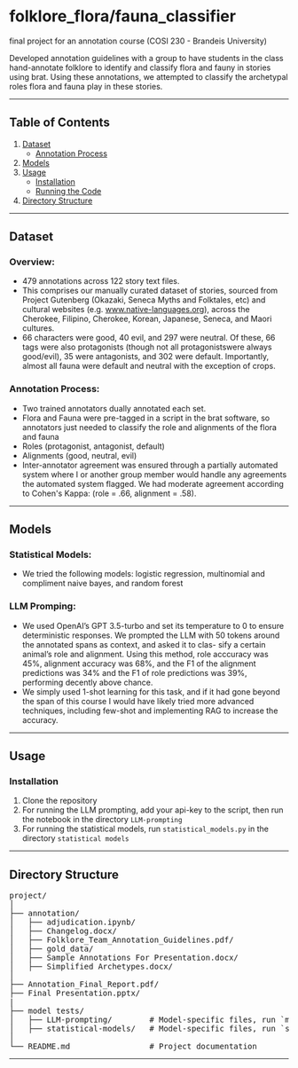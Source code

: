 # folklore_flora/fauna_classifier
final project for an annotation course (COSI 230 - Brandeis University)

Developed annotation guidelines with a group to have students in the class hand-annotate folklore to identify and classify flora and fauny in stories using brat. Using these annotations, we attempted to classify the archetypal roles flora and fauna play in these stories.

---

## **Table of Contents**
1. [Dataset](#dataset)  
   - [Annotation Process](#annotation-process)  
2. [Models](#models)  
3. [Usage](#usage)  
   - [Installation](#installation)  
   - [Running the Code](#running-the-code)  
4. [Directory Structure](#directory-structure)  

---

## **Dataset**

### **Overview**:
- 479 annotations across 122 story text files.
- This comprises our manually curated dataset of stories, sourced from Project Gutenberg (Okazaki, Seneca Myths and Folktales, etc) and cultural websites (e.g. www.native-languages.org), across the Cherokee, Filipino, Cherokee, Korean, Japanese, Seneca, and Maori cultures.
- 66 characters were good, 40 evil, and 297 were neutral. Of these, 66 tags were also protagonists (though not all protagonistswere always good/evil), 35 were antagonists, and 302 were default. Importantly, almost all fauna were default and neutral with the exception of crops.

### **Annotation Process**:
- Two trained annotators dually annotated each set.
- Flora and Fauna were pre-tagged in a script in the brat software, so annotators just needed to classify the role and alignments of the flora and fauna
- Roles (protagonist, antagonist, default)
- Alignments (good, neutral, evil)
- Inter-annotator agreement was ensured through a partially automated system where I or another group member would handle any agreements the automated system flagged. We had moderate agreement according to Cohen's Kappa:  (role = .66, alignment = .58).

---

## **Models**

### **Statistical Models**:
- We tried the following models: logistic regression, multinomial and compliment naive bayes, and random forest

### **LLM Promping**:
- We used OpenAI’s GPT 3.5-turbo and set its temperature to 0 to ensure deterministic responses. We prompted the LLM with 50 tokens around the annotated spans as context, and asked it to clas- sify a certain animal’s role and alignment. Using this method, role acccuracy was 45%, alignment accuracy was 68%, and the F1 of the alignment predictions was 34% and the F1 of role predictions was 39%, performing decently above chance.
- We simply used 1-shot learning for this task, and if it had gone beyond the span of this course I would have likely tried more advanced techniques, including few-shot and implementing RAG to increase the accuracy. 

---

## **Usage**

### **Installation**
1. Clone the repository
2. For running the LLM prompting, add your api-key to the script, then run the notebook in the directory `LLM-prompting`
3. For running the statistical models, run `statistical_models.py` in the directory  `statistical models`

---

## **Directory Structure**

<pre>
project/
│
├── annotation/
│   ├── adjudication.ipynb/                                 # Script to flag disagreements and get statistics
│   ├── Changelog.docx/                                     # Log of annotation guideline updates
│   ├── Folklore_Team_Annotation_Guidelines.pdf/            # Guidelines
│   ├── gold_data/                                          # Includes brat annotation configuration and gold annotations
│   ├── Sample Annotations For Presentation.docx/           # Exampe annotations
│   ├── Simplified Archetypes.docx/                         # Explanation of each archetype
│
├── Annotation_Final_Report.pdf/                            # Conference style report on project
├── Final Presentation.pptx/                                # Final class presentation
|   
├── model tests/
│   ├── LLM-prompting/        # Model-specific files, run `model_v1.ipynb` or `stats.py` for use
│   ├── statistical-models/   # Model-specific files, run `statistical_models.py` for use
│
└── README.md                 # Project documentation
</pre>








---
